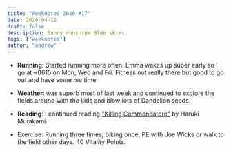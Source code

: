 ```yaml
---
title: "Weeknotes 2020 #17"
date: 2020-04-12
draft: false
description: Sunny sunshine Blue skies.
tags: ["weeknotes"]
author: "andrew"
---
```


- **Running**: Started running more often. Emma wakes up super early so I go at ~0615 on Mon, Wed and Fri. Fitness not really there but good to go out and have some _me_ time.

- **Weather**: was superb most of last week and continued to explore the fields around with the kids and blow lots of Dandelion seeds.

- **Reading**: I continued reading ["Killing Commendatore"](https://www.goodreads.com/book/show/38820047-killing-commendatore) by Haruki Murakami.

- Exercise: Running three times, biking once, PE with Joe Wicks or walk to the field other days. 40 Vitality Points.
